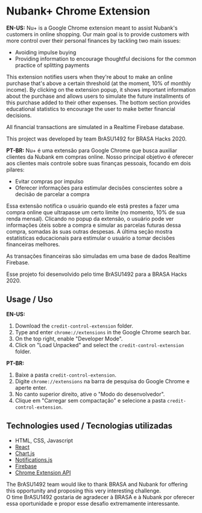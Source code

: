 # Nubank+ Chrome Extension
**EN-US:** Nu+ is a Google Chrome extension meant to assist Nubank's customers 
in online shopping. Our main goal is to provide customers with more control over their
personal finances by tackling two main issues:
- Avoiding impulse buying
- Providing information to encourage thoughtful decisions for the common practice of 
splitting payments

This extension notifies users when they're about to make an online purchase that's above a
certain threshold (at the moment, 10% of monthly income). By clicking on the extension popup, 
it shows important information about the purchase and allows users to simulate the future installments 
of this purchase added to their other expenses. The bottom section provides educational statistics to encourage
the user to make better financial decisions.

All financial transactions are simulated in a Realtime Firebase database.

This project was developed by team BrASU1492 for BRASA Hacks 2020.

**PT-BR:** Nu+ é uma extensão para Google Chrome que busca auxiliar clientes da Nubank 
em compras online. Nosso principal objetivo é oferecer aos clientes mais controle sobre suas 
finanças pessoais, focando em dois pilares:
- Evitar compras por impulso
- Oferecer informações para estimular decisões conscientes sobre a decisão de parcelar a compra

Essa extensão notifica o usuário quando ele está prestes a fazer uma compra online que ultrapasse um
certo limite (no momento, 10% de sua renda mensal). Clicando no popup da extensão, o usuário pode ver informações
úteis sobre a compra e simular as parcelas futuras dessa compra, somadas às suas outras despesas. A última seção 
mostra estatísticas educacionais para estimular o usuário a tomar decisões financeiras melhores.

As transações financeiras são simuladas em uma base de dados Realtime Firebase.

Esse projeto foi desenvolvido pelo time BrASU1492 para a BRASA Hacks 2020.

## Usage / Uso
**EN-US:**
1. Download the `credit-control-extension` folder.
2. Type and enter `chrome://extensions` in the Google Chrome search bar.
3. On the top right, enable "Developer Mode".
4. Click on "Load Unpacked" and select the `credit-control-extension` folder.

**PT-BR:**
1. Baixe a pasta `credit-control-extension`.
2. Digite `chrome://extensions` na barra de pesquisa do Google Chrome e aperte enter.
3. No canto superior direito, ative o "Modo do desenvolvedor".
4. Clique em "Carregar sem compactação" e selecione a pasta `credit-control-extension`.

## Technologies used / Tecnologias utilizadas
- HTML, CSS, Javascript
- [React](https://reactjs.org/)
- [Chart.js](https://www.chartjs.org/)
- [Notifications.js](https://www.cssscript.com/minimal-notification-popup-pure-javascript/)
- [Firebase](https://firebase.google.com/)
- [Chrome Extension API](https://developer.chrome.com/extensions)

The BrASU1492 team would like to thank BRASA and Nubank for offering this opportunity and proposing this very interesting
challenge.  
O time BrASU1492 gostaria de agradecer à BRASA e à Nubank por oferecer essa oportunidade e propor esse desafio extremamente
interessante.